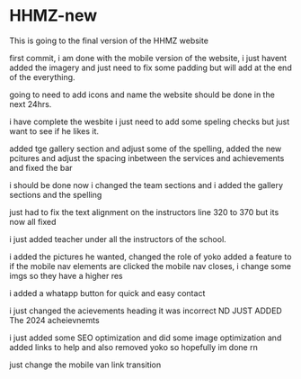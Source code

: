 # HHMZ-new
This is going to the final version of the HHMZ website

first commit, i am done with the mobile version of the website, i just havent added the imagery and just need to fix some padding but will add at the end of the everything.

going to need to add icons and name the website should be done in the next 24hrs.

i have complete the wesbite i just need to add some speling checks but just want to see if he likes it.

added tge gallery section and adjust some of the spelling, added the new pcitures and adjust the spacing inbetween the services and achievements and fixed the bar 

i should be done now i changed the team sections and i added  the gallery sections and the spelling

just had to fix the text alignment on the instructors line 320 to 370 but its now all fixed 

i just added teacher under all the instructors of the school.

i added the pictures he wanted, changed the role of yoko added a feature to if the mobile nav elements are clicked the mobile nav closes, i change some imgs so they have a higher res

i added a whatapp button for quick and easy contact 

i just changed the acievements heading it was incorrect ND JUST ADDED The 2024 acheievnemts 

i just added some SEO optimization and did some image optimization and added links to help and also removed yoko so hopefully im done rn

just change the mobile van link transition